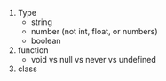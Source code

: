 1. Type
   - string
   - number (not int, float, or numbers)
   - boolean
2. function
   - void vs null vs never vs undefined
3. class